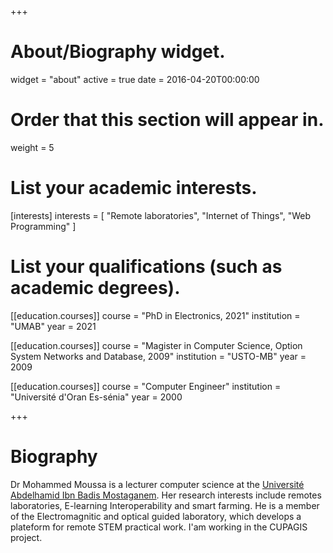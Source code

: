 +++
# About/Biography widget.
widget = "about"
active = true
date = 2016-04-20T00:00:00

# Order that this section will appear in.
weight = 5

# List your academic interests.
[interests]
  interests = [
    "Remote laboratories",
    "Internet of Things",
    "Web Programming"
  ]

# List your qualifications (such as academic degrees).
[[education.courses]]
  course = "PhD in Electronics, 2021"
  institution = "UMAB"
  year = 2021

[[education.courses]]
  course = "Magister in Computer Science, Option System Networks and Database, 2009"
  institution = "USTO-MB"
  year = 2009

[[education.courses]]
  course = "Computer Engineer"
  institution = "Université d'Oran Es-sénia"
  year = 2000


 
+++

# Biography

Dr Mohammed Moussa is a lecturer computer science at the [Université Abdelhamid Ibn Badis Mostaganem](https://www.univ-mosta.dz). Her research interests include remotes laboratories, E-learning Interoperability and smart farming. He is a member of the Electromagnitic and optical guided laboratory, which develops a plateform for remote STEM practical work. I'am working in the CUPAGIS project.

